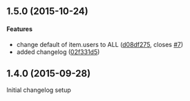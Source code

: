 <a name="1.5.0"></a>
## 1.5.0 (2015-10-24)


#### Features

*   change default of item.users to ALL ([d08df275](https://github.com/weareinteractive/ansible-sudo/commit/d08df275b43b4bf82530c21db97dcd92804a3dda), closes [#7](https://github.com/weareinteractive/ansible-sudo/issues/7))
*   added changelog ([02f331d5](https://github.com/weareinteractive/ansible-sudo/commit/02f331d5bbaf2e2c80e4f9ef8f61611bdb3d7324))



<a name="1.4.0"></a>
##  1.4.0 (2015-09-28)

Initial changelog setup
